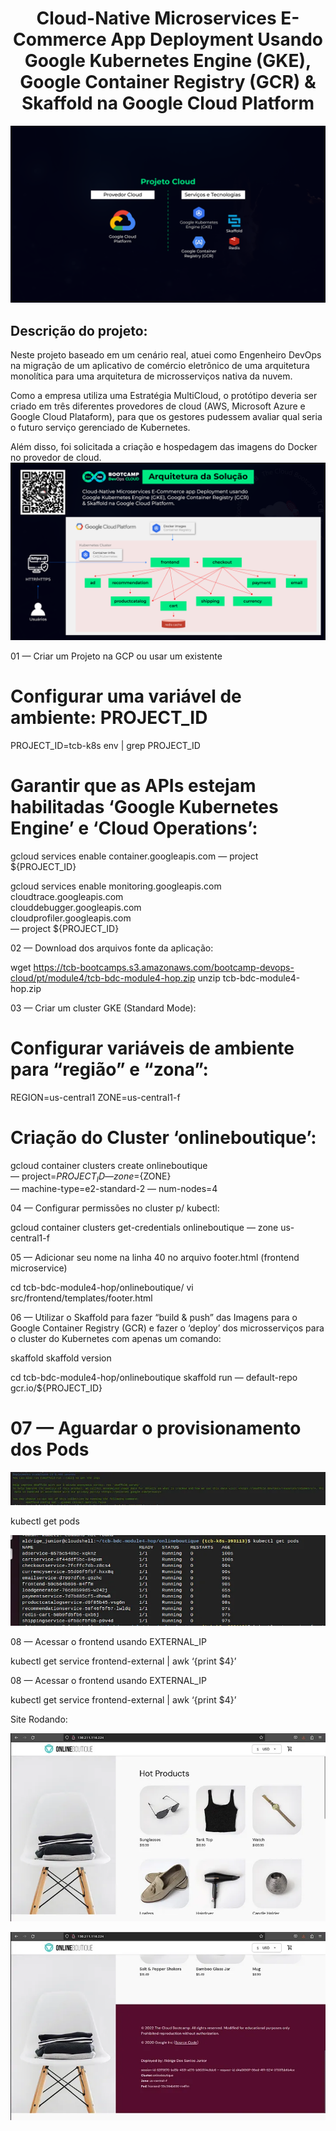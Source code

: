 <p align="center">
  <h1 align="center">Cloud-Native Microservices E-Commerce App Deployment Usando Google Kubernetes Engine (GKE), Google Container Registry (GCR) & Skaffold na Google Cloud Platform</h1>
</p>

![Capa](./PT_PORTFOLIOPROJETOS_DEVOPSMODULO4_CAPA-220906-181040.png)

## Descrição do projeto:
Neste projeto baseado em um cenário real, atuei como Engenheiro DevOps na migração de um aplicativo de comércio eletrônico de uma arquitetura monolítica para uma arquitetura de microsserviços nativa da nuvem.

Como a empresa utiliza uma Estratégia MultiCloud, o protótipo deveria ser criado em três diferentes provedores de cloud (AWS, Microsoft Azure e Google Cloud Plataform), para que os gestores pudessem avaliar qual seria o futuro serviço gerenciado de Kubernetes.

Além disso, foi solicitada a criação e hospedagem das imagens do Docker no provedor de cloud.
![Arquitetura](./PT_PORTFOLIOPROJETOS_DEVOPSMODULO4_ARQUITETURA-220906-181040.png)

01 — Criar um Projeto na GCP ou usar um existente

# Configurar uma variável de ambiente: PROJECT_ID

PROJECT_ID=tcb-k8s
env | grep PROJECT_ID

# Garantir que as APIs estejam habilitadas ‘Google Kubernetes Engine’ e ‘Cloud Operations’:

gcloud services enable container.googleapis.com — project ${PROJECT_ID}

gcloud services enable monitoring.googleapis.com \
cloudtrace.googleapis.com \
clouddebugger.googleapis.com \
cloudprofiler.googleapis.com \
— project ${PROJECT_ID}

02 — Download dos arquivos fonte da aplicação:

wget https://tcb-bootcamps.s3.amazonaws.com/bootcamp-devops-cloud/pt/module4/tcb-bdc-module4-hop.zip
unzip tcb-bdc-module4-hop.zip

03 — Criar um cluster GKE (Standard Mode):

# Configurar variáveis de ambiente para “região” e “zona”:

REGION=us-central1
ZONE=us-central1-f

# Criação do Cluster ‘onlineboutique’:

gcloud container clusters create onlineboutique \
— project=${PROJECT_ID} — zone=${ZONE} \
— machine-type=e2-standard-2 — num-nodes=4

04 — Configurar permissões no cluster p/ kubectl:

gcloud container clusters get-credentials onlineboutique — zone us-central1-f

05 — Adicionar seu nome na linha 40 no arquivo footer.html (frontend microservice)

cd tcb-bdc-module4-hop/onlineboutique/
vi src/frontend/templates/footer.html

06 — Utilizar o Skaffold para fazer “build & push” das Imagens para o Google Container Registry (GCR) e fazer o ‘deploy’ dos microsserviços para o cluster do Kubernetes com apenas um comando:

skaffold
skaffold version

cd tcb-bdc-module4-hop/onlineboutique
skaffold run — default-repo gcr.io/${PROJECT_ID}

# 07 — Aguardar o provisionamento dos Pods

![Alt text](image.png)

kubectl get pods

![Alt text](image-1.png)

08 — Acessar o frontend usando EXTERNAL_IP

kubectl get service frontend-external | awk ‘{print $4}’

08 — Acessar o frontend usando EXTERNAL_IP

kubectl get service frontend-external | awk ‘{print $4}’

Site Rodando:

![Alt text](image-2.png)

![Alt text](image-3.png)